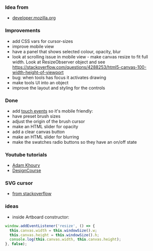 ### Idea from
+ [developer.mozilla.org](https://developer.mozilla.org/en-US/docs/Web/API/Element/mousedown_event)

### Improvements
+ add CSS vars for cursor-sizes
+ improve mobile view
+ have a panel that shows selected colour, opacity, blur
+ look at scrolling issue in mobile view - make canvas resize to fit full width. Look at ResizeObserver object and see https://stackoverflow.com/questions/4288253/html5-canvas-100-width-height-of-viewport
+ bug: when tools has focus it activates drawing
+ make tools UI into an object
+ improve the layout and styling for the controls

### Done
+ add [touch events](https://www.w3schools.com/jsref/tryit.asp?filename=tryjsref_touchmove2) so it's mobile friendly: 
+ have preset brush sizes 
+ adjust the origin of the brush cursor
+ make an HTML slider for opacity
+ add a clear canvas button
+ make an HTML slider for blurring
+ make the swatches radio buttons so they have an on/off state

### Youtube tutorials
+ [Adam Khoury](https://www.youtube.com/watch?v=n-AuSopUl6s)
+ [DesignCourse](https://www.youtube.com/watch?v=rfpRZ2t_BrQ)

### SVG cursor
+ [from stackoverflow](https://stackoverflow.com/questions/46017334/how-to-reference-inline-svg-as-cursor-in-css-style)

### ideas

- inside Artboard constructor:

```js
window.addEventListener('resize', () => {
  this.canvas.width = this.windowSize().w;
  this.canvas.height = this.windowSize().h;
  console.log(this.canvas.width, this.canvas.height);  
}, false);
```